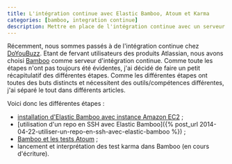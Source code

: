 ```yaml
---
title: L'intégration continue avec Elastic Bamboo, Atoum et Karma
categories: [bamboo, integration continue]
description: Mettre en place de l'intégration continue avec un serveur Elastic Bamboo et des tests Atoum et Karma
---
```

Récemment, nous sommes passés à de l'intégration continue chez [DoYouBuzz](http://www.doyoubuzz.com). Etant de fervant utilisateurs des produits Atlassian, nous avons choisi [Bamboo](https://www.atlassian.com/software/bamboo) comme serveur d'intégration continue. Comme toute les étapes n'ont pas toujours été évidentes, j'ai décidé de faire un petit récapitulatif des différentes étapes. Comme les différentes étapes ont toutes des buts distincts et nécessitent des outils/compétences différentes, j'ai séparé le tout dans différents articles. 

Voici donc les différentes étapes : 

- [installation d'Elastic Bamboo avec instance Amazon EC2](/p/configuration-amazon-aws-ec2-elastic-bamboo/) ;
- [utilisation d'un repo en SSH avec Elastic Bamboo]({% post_url 2014-04-22-utiliser-un-repo-en-ssh-avec-elastic-bamboo %}) ;
- [Bamboo et les tests Atoum](/p/lancer-des-tests-atoum-dans-bamboo/) ;
- lancement et interprétation des test karma dans Bamboo (en cours d'écriture).
